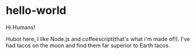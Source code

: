 # hello-world

Hi Humans!

Hubot here, I like Node.js and coffeescript(that's what i'm made of!).
I've had tacos on the moon and find them far superior to Earth tacos.
